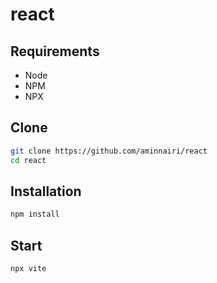 # react

## Requirements

- Node
- NPM
- NPX

## Clone

```bash
git clone https://github.com/aminnairi/react
cd react
```

## Installation

```bash
npm install
```

## Start

```bash
npx vite
```
